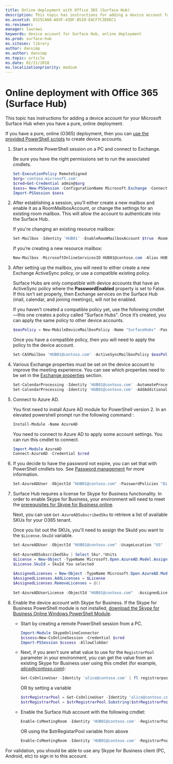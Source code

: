 ```yaml
---
title: Online deployment with Office 365 (Surface Hub)
description: This topic has instructions for adding a device account for your Microsoft Surface Hub when you have a pure, online deployment.
ms.assetid: D325CA68-A03F-43DF-8520-EACF7C3EDEC1
ms.reviewer: 
manager: laurawi
keywords: device account for Surface Hub, online deployment
ms.prod: surface-hub
ms.sitesec: library
author: dansimp
ms.author: dansimp
ms.topic: article
ms.date: 02/21/2018
ms.localizationpriority: medium
---
```


# Online deployment with Office 365 (Surface Hub)


This topic has instructions for adding a device account for your Microsoft Surface Hub when you have a pure, online deployment.

If you have a pure, online (O365) deployment, then you can [use the provided PowerShell scripts](appendix-a-powershell-scripts-for-surface-hub.md#create-os356-ps-scripts) to create device accounts. 

1. Start a remote PowerShell session on a PC and connect to Exchange.

   Be sure you have the right permissions set to run the associated cmdlets.

   ```PowerShell
   Set-ExecutionPolicy RemoteSigned
   $org='contoso.microsoft.com'
   $cred=Get-Credential admin@$org
   $sess= New-PSSession -ConfigurationName Microsoft.Exchange -ConnectionUri https://outlook.office365.com/powershell-liveid/ -Credential $cred -Authentication Basic -AllowRedirection
   Import-PSSession $sess
   ```

2. After establishing a session, you’ll either create a new mailbox and enable it as a RoomMailboxAccount, or change the settings for an existing room mailbox. This will allow the account to authenticate into the Surface Hub.

   If you're changing an existing resource mailbox:

   ```PowerShell
   Set-Mailbox -Identity 'HUB01' -EnableRoomMailboxAccount $true -RoomMailboxPassword (ConvertTo-SecureString -String <password> -AsPlainText -Force)
   ```

   If you’re creating a new resource mailbox:

   ```PowerShell
   New-Mailbox -MicrosoftOnlineServicesID HUB01@contoso.com -Alias HUB01 -Name "Hub-01" -Room -EnableRoomMailboxAccount $true -RoomMailboxPassword (ConvertTo-SecureString -String <password> -AsPlainText -Force)
   ```

3. After setting up the mailbox, you will need to either create a new Exchange ActiveSync policy, or use a compatible existing policy.

   Surface Hubs are only compatible with device accounts that have an ActiveSync policy where the **PasswordEnabled** property is set to False. If this isn’t set properly, then Exchange services on the Surface Hub (mail, calendar, and joining meetings), will not be enabled.

   If you haven’t created a compatible policy yet, use the following cmdlet—this one creates a policy called "Surface Hubs". Once it’s created, you can apply the same policy to other device accounts.

   ```PowerShell
   $easPolicy = New-MobileDeviceMailboxPolicy -Name "SurfaceHubs" -PasswordEnabled $false -AllowNonProvisionableDevices $True
   ```

   Once you have a compatible policy, then you will need to apply the policy to the device account.

   ```PowerShell
   Set-CASMailbox 'HUB01@contoso.com' -ActiveSyncMailboxPolicy $easPolicy.Id
   ```

4. Various Exchange properties must be set on the device account to improve the meeting experience. You can see which properties need to be set in the [Exchange properties](exchange-properties-for-surface-hub-device-accounts.md) section.

   ```PowerShell
   Set-CalendarProcessing -Identity 'HUB01@contoso.com' -AutomateProcessing AutoAccept -AddOrganizerToSubject $false -AllowConflicts $false -DeleteComments $false -DeleteSubject $false -RemovePrivateProperty $false
   Set-CalendarProcessing -Identity 'HUB01@contoso.com' -AddAdditionalResponse $true -AdditionalResponse "This is a Surface Hub room!"
   ```

5. Connect to Azure AD.
    
   You first need to install Azure AD module for PowerShell version 2. In an elevated powershell prompt run the following command :
    
   ```PowerShell
   Install-Module -Name AzureAD
   ```
   You need to connect to Azure AD to apply some account settings. You can run this cmdlet to connect.

   ```PowerShell
   Import-Module AzureAD
   Connect-AzureAD -Credential $cred
   ```

6. If you decide to have the password not expire, you can set that with PowerShell cmdlets too. See [Password management](password-management-for-surface-hub-device-accounts.md) for more information.

   ```PowerShell
   Set-AzureADUser -ObjectId "HUB01@contoso.com" -PasswordPolicies "DisablePasswordExpiration"
   ```

7. Surface Hub requires a license for Skype for Business functionality. In order to enable Skype for Business, your environment will need to meet the [prerequisites for Skype for Business online](hybrid-deployment-surface-hub-device-accounts.md#skype-for-business-online).
   
   Next, you can use `Get-AzureADSubscribedSku` to retrieve a list of available SKUs for your O365 tenant.

   Once you list out the SKUs, you'll need to assign the SkuId you want to the `$License.SkuId` variable.

   ```PowerShell
   Set-AzureADUser -ObjectId "HUB01@contoso.com" -UsageLocation "US"
	
   Get-AzureADSubscribedSku | Select Sku*,*Units
   $License = New-Object -TypeName Microsoft.Open.AzureAD.Model.AssignedLicense
   $License.SkuId = SkuId You selected 
	
   $AssignedLicenses = New-Object -TypeName Microsoft.Open.AzureAD.Model.AssignedLicenses
   $AssignedLicenses.AddLicenses = $License
   $AssignedLicenses.RemoveLicenses = @()
	
   Set-AzureADUserLicense -ObjectId "HUB01@contoso.com"  -AssignedLicenses $AssignedLicenses
   ```

8. Enable the device account with Skype for Business.
   If the Skype for Business PowerShell module is not installed, [download the Skype for Business Online Windows PowerShell Module](https://www.microsoft.com/download/details.aspx?id=39366). 

   - Start by creating a remote PowerShell session from a PC.

     ```PowerShell
     Import-Module SkypeOnlineConnector  
     $cssess=New-CsOnlineSession -Credential $cred  
     Import-PSSession $cssess -AllowClobber
     ```

   - Next, if you aren't sure what value to use for the `RegistrarPool` parameter in your environment, you can get the value from an existing Skype for Business user using this cmdlet (for example, <em>alice@contoso.com</em>):

       ```PowerShell
       Get-CsOnlineUser -Identity 'alice@contoso.com' | fl registrarpool
       ```
       OR by setting a variable
        
       ```PowerShell
       $strRegistrarPool = Get-CsOnlineUser -Identity 'alice@contoso.com' | fl registrarpool | out-string
       $strRegistrarPool = $strRegistrarPool.Substring($strRegistrarPool.IndexOf(':') + 2)
       ```
        
   - Enable the Surface Hub account with the following cmdlet:
      
       ```PowerShell
       Enable-CsMeetingRoom -Identity 'HUB01@contoso.com' -RegistrarPool yourRegistrarPool -SipAddressType EmailAddress
       ```
        
       OR using the $strRegistarPool variable from above
        
       ```PowerShell
       Enable-CsMeetingRoom -Identity 'HUB01@contoso.com' -RegistrarPool $strRegistrarPool -SipAddressType EmailAddress
       ```

For validation, you should be able to use any Skype for Business client (PC, Android, etc) to sign in to this account.





